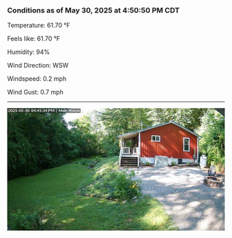 ### Conditions as of May 30, 2025 at 4:50:50 PM CDT 

Temperature: 61.70 &deg;F

Feels like: 61.70 &deg;F

Humidity: 94%

Wind Direction: WSW

Windspeed: 0.2 mph

Wind Gust: 0.7 mph

---

<img src="./images/latest.jpeg"/>

